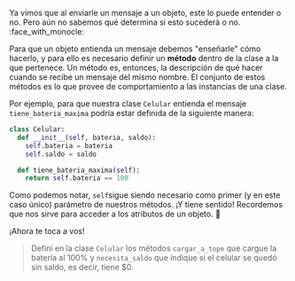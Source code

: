 Ya vimos que al enviarle un mensaje a un objeto, este lo puede entender o no. Pero aún no sabemos qué determina si esto sucederá o no. :face_with_monocle:

Para que un objeto entienda un mensaje debemos "enseñarle" cómo hacerlo, y para ello es necesario definir un **método** dentro de la clase a la que pertenece. Un método es, entonces, la descripción de qué hacer cuando se recibe un mensaje del mismo nombre. El conjunto de estos métodos es lo que provee de comportamiento a las instancias de una clase. 

Por ejemplo, para que nuestra clase `Celular` entienda el mensaje `tiene_bateria_maxima` podría estar definida de la siguiente manera:

```python
class Celular:
  def __init__(self, bateria, saldo):
    self.bateria = bateria
    self.saldo = saldo

  def tiene_bateria_maxima(self):
    return self.bateria == 100
```

Como podemos notar, `self`sigue siendo necesario como primer (y en este caso único) parámetro de nuestros métodos. ¡Y tiene sentido! Recordemos que nos sirve para acceder a los atributos de un objeto. :eyes:

¡Ahora te toca a vos! 

> Definí en la clase `Celular` los métodos `cargar_a_tope` que cargue la batería al 100% y `necesita_saldo` que indique si el celular se quedó sin saldo, es decir, tiene $0.